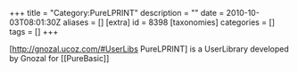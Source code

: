 +++
title = "Category:PureLPRINT"
description = ""
date = 2010-10-03T08:01:30Z
aliases = []
[extra]
id = 8398
[taxonomies]
categories = []
tags = []
+++

[http://gnozal.ucoz.com/#UserLibs PureLPRINT] is a UserLibrary developed by Gnozal for [[PureBasic]]
